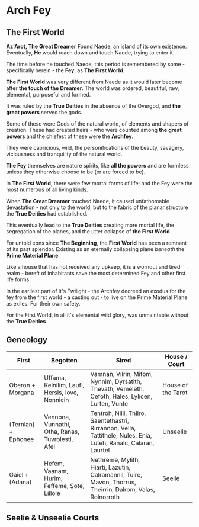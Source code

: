 # Arch Fey 

## The First World

**Az'Arot, The Great Dreamer** Found Naede, an island of its own existence. Eventually, **He** would reach down and touch Naede, trying to enter it. 

The time before he touched Naede, this period is remembered by some - specifically herein - the **Fey**, as **The First World**. 

**The First World** was very different from Naede as it would later become after **the touch of the Dreamer**. The world was ordered, beautiful, raw, elemental, purposeful and formed. 

It was ruled by the **True Deities** in the absence of the Overgod, and **the great powers** served the gods. 

Some of these were Gods of the natural world, of elements and shapers of creation. These had created heirs - who were counted among **the great powers** and the chiefest of these were the **Archfey**. 

They were capricious, wild, the personifications of the beauty, savagery, viciousness and tranquility of the natural world. 

**The Fey** themselves are nature spirits, like **all the powers** and are formless unless they otherwise choose to be (or are forced to be). 

In **The First World**, there were few mortal forms of life; and the Fey were the most numerous of all living kinds. 

When **The Great Dreamer** touched Naede, it caused unfathomable devastation - not only to the world, but to the fabric of the planar structure the **True Deities** had established. 

This eventually lead to the **True Deities** creating more mortal life, the segregation of the planes, and the utter collapse of **the First World**. 

For untold eons since **The Beginning**, the **First World** has been a remnant of its past splendor. Existing as an eternally collapsing plane *beneath* the **Prime Material Plane**. 

Like a house that has not received any upkeep, it is a wornout and tired realm - bereft of inhabitants save the most determined Fey and other first life forms. 

In the earliest part of it's Twilight - the Archfey decreed an exodus for the fey from the first world - a casting out - to live on the Prime Material Plane as exiles. For their own safety. 

For the First World, in all it's elemental wild glory, was unmaintable without the **True Deities**. 


## Geneology 

| First | Begotten | Sired | House / Court |
| --- | --- | --- | --- | 
Oberon + Morgana | Uffama, Kelnilim, Laufi, Hersis, Iove, Nonnicin | Vamnan, Vilrin, Mifom, Nynnim, Dyrsatith, Thevath, Vemeleth, Cefoth, Hales, Lylicen, Lurten, Vunte | House of the Tarot |
(Ternlan) + Ephonee | Vennona, Vunnathi, Otha, Ranas, Tuvrolesti, Afel | Tentroh, Nilli, Thilro, Saentethastri, Rirrannon, Vella, Tattithele, Nules, Enia, Luteh, Ranalc, Calaran, Laurtel | Unseelie |
Gaiel + (Adana) | Hefem, Vaanam, Hurim, Feffeme, Sote, Lillole | Nethreme, Mylith, Hiarti, Lazutin, Calramannil, Tulre, Mavon, Thorrus, Theirrin, Dalrom, Valas, Rolnorroth | Seelie | 

## Seelie & Unseelie Courts 

